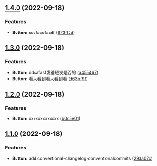## [1.4.0](https://github.com/daihaoxin/vue-component/compare/v1.3.0...v1.4.0) (2022-09-18)


### Features

* **Button:** ssdfasdfasdf ([673ff2d](https://github.com/daihaoxin/vue-component/commit/673ff2d47a9947a6486fd029d6edf1f54df364fd))

## [1.3.0](https://github.com/daihaoxin/vue-component/compare/v1.2.0...v1.3.0) (2022-09-18)


### Features

* **Button:** ddsafasf发送短发是否的 ([a455467](https://github.com/daihaoxin/vue-component/commit/a4554679cc4dbe498420307fd50fd3e3d10c18b8))
* **Button:** 看大看到看大看到看 ([d63bf9f](https://github.com/daihaoxin/vue-component/commit/d63bf9f6bb840e54c147a1e67322072c262c7546))

## [1.2.0](https://github.com/daihaoxin/vue-component/compare/v1.1.0...v1.2.0) (2022-09-18)


### Features

* **Button:** xxxxxxxxxxxxx ([b0c5e01](https://github.com/daihaoxin/vue-component/commit/b0c5e0186885bc0fc2d016763c717ca5f22fa3e6))

## [1.1.0](https://github.com/daihaoxin/vue-component/compare/v1.0.0...v1.1.0) (2022-09-18)


### Features

* **Button:** add conventional-changelog-conventionalcommits ([293a07c](https://github.com/daihaoxin/vue-component/commit/293a07c8bc732fc113eb85a0417aecd637e633c3))
